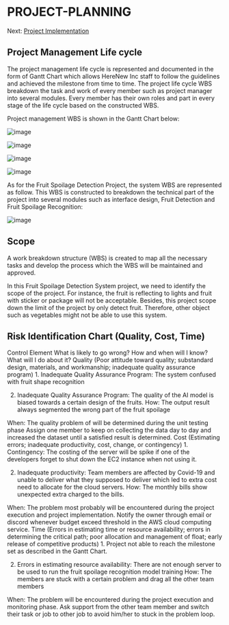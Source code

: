 # PROJECT-PLANNING


Next: [Project Implementation](https://github.com/n-miera/Fruit-Spoilage-Detection-System/blob/main/PMP/C-PROJECT_IMPLEMENTATION.md)

## Project Management Life cycle

The project management life cycle is represented and documented in the form of Gantt Chart which allows HereNew Inc  staff to follow the guidelines and achieved the milestone from time to time. The project life cycle WBS breakdown the task and work of every member such as project manager into several modules. Every member has their own roles and part in every stage of the life cycle based on the constructed WBS.

Project management WBS is shown in the Gantt Chart below:

![image](https://user-images.githubusercontent.com/121600807/211860874-6d61a2c9-856b-448a-ba74-a67547a7c0fc.png)

![image](https://user-images.githubusercontent.com/121600807/211860909-622b2abf-bbaa-492f-b275-a893b95b4987.png)

![image](https://user-images.githubusercontent.com/121600807/211860958-e31c6eb6-c96b-4a09-a341-975d83ceb9cf.png)

![image](https://user-images.githubusercontent.com/121600807/211861029-70cd7c39-cbcc-4103-b75a-a91cfeecf8af.png)

As for the Fruit Spoilage Detection Project, the system WBS are represented as follow. This WBS is constructed to breakdown the technical part of the project into several modules such as interface design, Fruit Detection and Fruit Spoilage Recognition:

![image](https://user-images.githubusercontent.com/121600807/211861292-d489c4f3-722b-4482-82df-a1e077c0a189.png)

## Scope
A work breakdown structure (WBS) is created to map all the necessary tasks and develop the process which the WBS will be maintained and approved.

In this Fruit Spoilage Detection System project, we need to identify the scope of the project. For instance, the fruit is reflecting to lights and fruit with sticker or package will not be acceptable. Besides, this project scope down the limit of the project by only detect fruit. Therefore, other object such as vegetables might not be able to use this system.

## Risk Identification Chart (Quality, Cost, Time)
Control Element	What is likely to go wrong?	How and when will I know?	What will I do about it?
Quality
(Poor attitude toward quality; substandard design, materials, and workmanship; inadequate quality assurance program)	1. Inadequate Quality Assurance Program: The system confused with fruit shape recognition


2. Inadequate Quality Assurance Program: The quality of the AI model is biased towards a certain design of the fruits.	How: The output result always segmented the wrong part of the fruit spoilage

When: The quality problem of will be determined during the unit testing phase	Assign one member to keep on collecting the data day to day and increased the dataset until a satisfied result is determined.
Cost
(Estimating errors; inadequate productivity, cost, change, or contingency)	1. Contingency: The costing of the server will be spike if one of the developers forget to shut down the EC2 instance when not using it.

2. Inadequate productivity: Team members are affected by Covid-19 and unable to deliver what they supposed to deliver which led to extra cost need to allocate for the cloud servers.	How: The monthly bills show unexpected extra charged to the bills.

When: The problem most probably will be encountered during the project execution and project implementation.	Notify the owner through email or discord whenever budget exceed threshold in the AWS cloud computing service.
Time
(Errors in estimating time or resource availability; errors in determining the critical path; poor allocation and management of float; early release of competitive products)	1. Project not able to reach the milestone set as described in the Gantt Chart.

2. Errors in estimating resource availability: There are not enough server to be used to run the fruit spoilage recognition model training	How: The members are stuck with a certain problem and drag all the other team members

When: The problem will be encountered during the project execution and monitoring phase.	Ask support from the other team member and switch their task or job to other job to avoid him/her to stuck in the problem loop.

